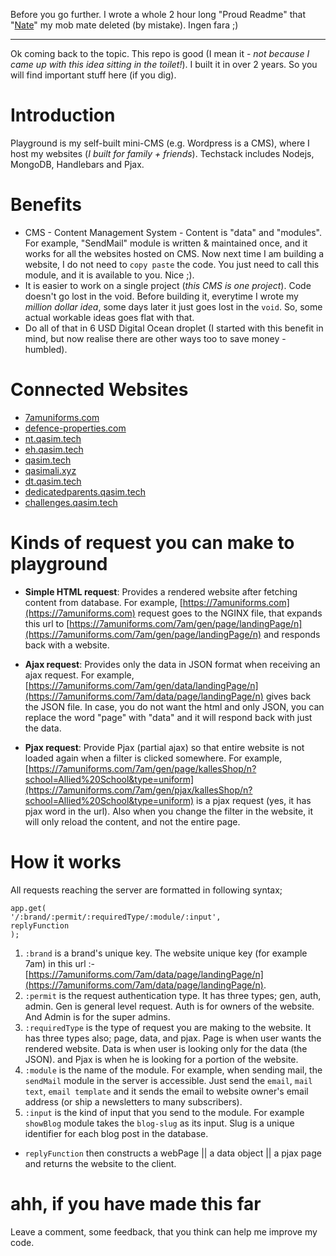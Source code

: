 Before you go further. I wrote a whole 2 hour long "Proud Readme" that "[Nate](https://github.com/NateAra)" my mob mate deleted (by mistake). Ingen fara ;)

----

Ok coming back to the topic. This repo is good (I mean it - *not because I came up with this idea sitting in the toilet!*). I built it in over 2 years. So you will find important stuff here (if you dig). 

# Introduction

Playground is my self-built mini-CMS (e.g. Wordpress is a CMS), where I host my websites (*I built for family + friends*). Techstack includes Nodejs, MongoDB, Handlebars and Pjax. 

# Benefits
- CMS - Content Management System - Content is "data" and "modules". For example, "SendMail" module is written & maintained once, and it works for all the websites hosted on CMS. Now next time I am building a website, I do not need to `copy paste` the code. You just need to call this module, and it is available to you. Nice ;).
- It is easier to work on a single project (*this CMS is one project*). Code doesn't go lost in the void. Before building it, everytime I wrote my *million dollar idea*, some days later it just goes lost in the `void`. So, some actual workable ideas goes flat with that.
- Do all of that in 6 USD Digital Ocean droplet (I started with this benefit in mind, but now realise there are other ways too to save money - humbled).

# Connected Websites

- [7amuniforms.com](https://7amuniforms.com)
- [defence-properties.com](https://defence-properties.com)
- [nt.qasim.tech](https://nth.qasim.tech)
- [eh.qasim.tech](https://eh.qasim.tech)
- [qasim.tech](https://qasim.tech)
- [qasimali.xyz](https://qasimali.xyz)
- [dt.qasim.tech](https://dt.qasim.tech)
- [dedicatedparents.qasim.tech](https://dedicatedparents.qasim.tech)
- [challenges.qasim.tech](https://challenges.qasim.tech)

# Kinds of request you can make to playground

- **Simple HTML request**: Provides a rendered website after fetching content from database. For example, [https://7amuniforms.com](https://7amuniforms.com) request goes to the NGINX file, that expands this url to [https://7amuniforms.com/7am/gen/page/landingPage/n](https://7amuniforms.com/7am/gen/page/landingPage/n) and responds back with a website.

- **Ajax request**: Provides only the data in JSON format when receiving an ajax request. For example, [https://7amuniforms.com/7am/gen/data/landingPage/n](https://7amuniforms.com/7am/data/page/landingPage/n) gives back the JSON file. In case, you do not want the html and only JSON, you can replace the word "page" with "data" and it will respond back with just the data.

- **Pjax request**: Provide Pjax (partial ajax) so that entire website is not loaded again when a filter is clicked somewhere. For example, [https://7amuniforms.com/7am/gen/page/kallesShop/n?school=Allied%20School&type=uniform](https://7amuniforms.com/7am/gen/pjax/kallesShop/n?school=Allied%20School&type=uniform) is a pjax request (yes, it has pjax word in the url). Also when you change the filter in the website, it will only reload the content, and not the entire page.

# How it works

All requests reaching the server are formatted in following syntax;

```
app.get(
'/:brand/:permit/:requiredType/:module/:input', 
replyFunction 
);
```

1. `:brand` is a brand's unique key. The website unique key (for example 7am) in this url :- [https://7amuniforms.com/7am/data/page/landingPage/n](https://7amuniforms.com/7am/data/page/landingPage/n).
2. `:permit` is the request authentication type. It has three types; gen, auth, admin. Gen is general level request. Auth is for owners of the website. And Admin is for the super admins. 
3. `:requiredType` is the type of request you are making to the website. It has three types also; page, data, and pjax. Page is when user wants the rendered website. Data is when user is looking only for the data (the JSON). and Pjax is when he is looking for a portion of the website. 
4. `:module` is the name of the module. For example, when sending mail, the `sendMail` module in the server is accessible. Just send the `email`, `mail text`, `email template` and it sends the email to website owner's email address (or ship a newsletters to many subscribers).
5. `:input` is the kind of input that you send to the module. For example `showBlog` module takes the `blog-slug` as its input. Slug is a unique identifier for each blog post in the database.

- `replyFunction` then constructs a webPage || a data object || a pjax page and returns the website to the client.


# ahh, if you have made this far
Leave a comment, some feedback, that you think can help me improve my code. 
